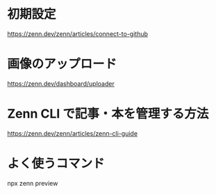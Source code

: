# 初期設定

https://zenn.dev/zenn/articles/connect-to-github

# 画像のアップロード

https://zenn.dev/dashboard/uploader

# Zenn CLI で記事・本を管理する方法

https://zenn.dev/zenn/articles/zenn-cli-guide

# よく使うコマンド

npx zenn preview
